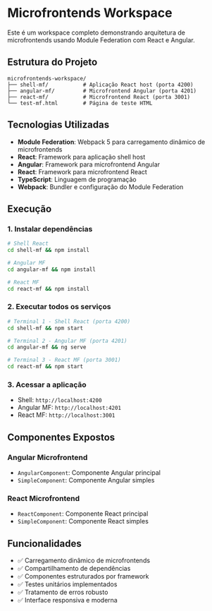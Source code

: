 # Microfrontends Workspace

Este é um workspace completo demonstrando arquitetura de microfrontends usando Module Federation com React e Angular.

## Estrutura do Projeto

```
microfrontends-workspace/
├── shell-mf/           # Aplicação React host (porta 4200)
├── angular-mf/         # Microfrontend Angular (porta 4201)
├── react-mf/           # Microfrontend React (porta 3001)
└── test-mf.html        # Página de teste HTML
```

## Tecnologias Utilizadas

- **Module Federation**: Webpack 5 para carregamento dinâmico de microfrontends
- **React**: Framework para aplicação shell host
- **Angular**: Framework para microfrontend Angular
- **React**: Framework para microfrontend React
- **TypeScript**: Linguagem de programação
- **Webpack**: Bundler e configuração do Module Federation

## Execução

### 1. Instalar dependências

```bash
# Shell React
cd shell-mf && npm install

# Angular MF
cd angular-mf && npm install

# React MF
cd react-mf && npm install
```

### 2. Executar todos os serviços

```bash
# Terminal 1 - Shell React (porta 4200)
cd shell-mf && npm start

# Terminal 2 - Angular MF (porta 4201)
cd angular-mf && ng serve

# Terminal 3 - React MF (porta 3001)
cd react-mf && npm start
```

### 3. Acessar a aplicação

- Shell: `http://localhost:4200`
- Angular MF: `http://localhost:4201`
- React MF: `http://localhost:3001`

## Componentes Expostos

### Angular Microfrontend
- `AngularComponent`: Componente Angular principal
- `SimpleComponent`: Componente Angular simples

### React Microfrontend
- `ReactComponent`: Componente React principal
- `SimpleComponent`: Componente React simples

## Funcionalidades

- ✅ Carregamento dinâmico de microfrontends
- ✅ Compartilhamento de dependências
- ✅ Componentes estruturados por framework
- ✅ Testes unitários implementados
- ✅ Tratamento de erros robusto
- ✅ Interface responsiva e moderna
